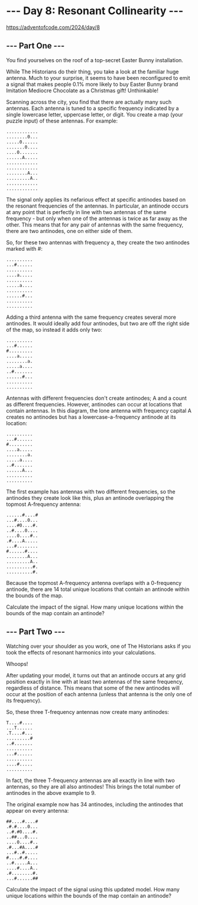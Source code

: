 # --- Day 8: Resonant Collinearity ---

https://adventofcode.com/2024/day/8

## --- Part One ---

You find yourselves on the roof of a top-secret Easter Bunny installation.

While The Historians do their thing, you take a look at the familiar huge
antenna. Much to your surprise, it seems to have been reconfigured to emit a
signal that makes people 0.1% more likely to buy Easter Bunny brand Imitation
Mediocre Chocolate as a Christmas gift! Unthinkable!

Scanning across the city, you find that there are actually many such antennas.
Each antenna is tuned to a specific frequency indicated by a single lowercase
letter, uppercase letter, or digit. You create a map (your puzzle input) of
these antennas. For example:

```text
............
........0...
.....0......
.......0....
....0.......
......A.....
............
............
........A...
.........A..
............
............
```

The signal only applies its nefarious effect at specific antinodes based on the
resonant frequencies of the antennas. In particular, an antinode occurs at any
point that is perfectly in line with two antennas of the same frequency - but
only when one of the antennas is twice as far away as the other. This means
that for any pair of antennas with the same frequency, there are two antinodes,
one on either side of them.

So, for these two antennas with frequency a, they create the two antinodes
marked with #:

```text
..........
...#......
..........
....a.....
..........
.....a....
..........
......#...
..........
..........
```

Adding a third antenna with the same frequency creates several more antinodes.
It would ideally add four antinodes, but two are off the right side of the map,
so instead it adds only two:

```text
..........
...#......
#.........
....a.....
........a.
.....a....
..#.......
......#...
..........
..........
```

Antennas with different frequencies don't create antinodes; A and a count as
different frequencies. However, antinodes can occur at locations that contain
antennas. In this diagram, the lone antenna with frequency capital A creates no
antinodes but has a lowercase-a-frequency antinode at its location:

```text
..........
...#......
#.........
....a.....
........a.
.....a....
..#.......
......A...
..........
..........
```

The first example has antennas with two different frequencies, so the antinodes
they create look like this, plus an antinode overlapping the topmost
A-frequency antenna:

```text
......#....#
...#....0...
....#0....#.
..#....0....
....0....#..
.#....A.....
...#........
#......#....
........A...
.........A..
..........#.
..........#.
```

Because the topmost A-frequency antenna overlaps with a 0-frequency antinode,
there are 14 total unique locations that contain an antinode within the bounds
of the map.

Calculate the impact of the signal. How many unique locations within the bounds
of the map contain an antinode?

## --- Part Two ---

Watching over your shoulder as you work, one of The Historians asks if you took
the effects of resonant harmonics into your calculations.

Whoops!

After updating your model, it turns out that an antinode occurs at any grid
position exactly in line with at least two antennas of the same frequency,
regardless of distance. This means that some of the new antinodes will occur at
the position of each antenna (unless that antenna is the only one of its
frequency).

So, these three T-frequency antennas now create many antinodes:

```text
T....#....
...T......
.T....#...
.........#
..#.......
..........
...#......
..........
....#.....
..........
```

In fact, the three T-frequency antennas are all exactly in line with two
antennas, so they are all also antinodes! This brings the total number of
antinodes in the above example to 9.

The original example now has 34 antinodes, including the antinodes that appear
on every antenna:

```text
##....#....#
.#.#....0...
..#.#0....#.
..##...0....
....0....#..
.#...#A....#
...#..#.....
#....#.#....
..#.....A...
....#....A..
.#........#.
...#......##
```

Calculate the impact of the signal using this updated model. How many unique
locations within the bounds of the map contain an antinode?
